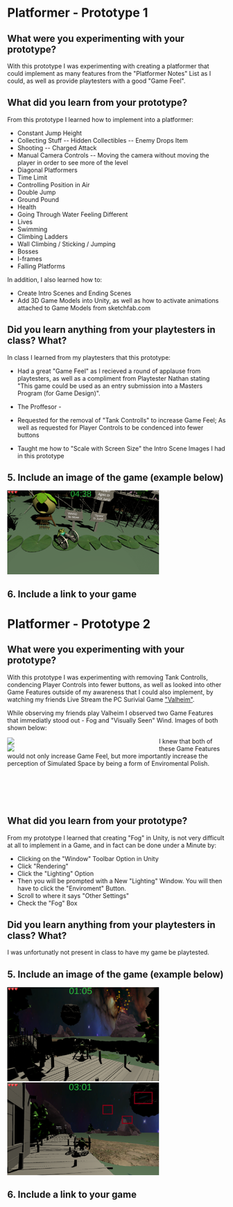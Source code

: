 # Platformer - Prototype 1

## What were you experimenting with your prototype?

With this prototype I was experimenting with creating a platformer that could implement as many features from the "Platformer Notes" List as I could, as well as provide playtesters with a good "Game Feel". 

## What did you learn from your prototype?

From this prototype I learned how to implement into a platformer:

- Constant Jump Height
- Collecting Stuff
  -- Hidden Collectibles
  -- Enemy Drops Item
- Shooting
  -- Charged Attack
- Manual Camera Controls
  -- Moving the camera without moving the player in order to see more of the level
- Diagonal Platformers
- Time Limit
- Controlling Position in Air
- Double Jump
- Ground Pound
- Health
- Going Through Water Feeling Different
- Lives
- Swimming
- Climbing Ladders
- Wall Climbing / Sticking / Jumping
- Bosses
- I-frames
- Falling Platforms

In addition, I also learned how to:
- Create Intro Scenes and Ending Scenes
- Add 3D Game Models into Unity, as well as how to activate animations attached to Game Models from sketchfab.com

## Did you learn anything from your playtesters in class? What?

In class I learned from my playtesters that this prototype:

- Had a great "Game Feel" as I recieved a round of applause from playtesters, as well as a compliment from Playtester Nathan stating "This game could be used as an entry submission into a Masters Program (for Game Design)". 

-  The Proffesor -
  - Requested for the removal of "Tank Controlls" to increase Game Feel; As well as requested for Player Controls to be condenced into fewer buttons
  - Taught me how to "Scale with Screen Size" the Intro Scene Images I had in this prototype


## 5. Include an image of the game (example below)
<img src="./frog1.png" align="lesft" width="350">

## 6. Include a link to your game







# Platformer - Prototype 2

## What were you experimenting with your prototype?

With this prototype I was experimenting with removing Tank Controlls, condencing Player Controls into fewer buttons, as well as looked into other Game Features outside of my awareness that I could also implement, by watching my friends Live Stream the PC Surivial Game ["Valheim"](https://store.steampowered.com/app/892970/Valheim/).

While observing my friends play Valheim I observed two Game Features that immediatly stood out - Fog and "Visually Seen" Wind. Images of both shown below: 

<img src="https://static0.gamerantimages.com/wordpress/wp-content/uploads/2023/04/valheim-longhouse-building.jpg" align="left" width="350">

<img src="https://i.redd.it/go8h3ltr9ei61.png" align="left" width="350">

I knew that both of these Game Features would not only increase Game Feel, but more importantly increase the perception of Simulated Space by being a form of Enviromental Polish.




<br>
<br>
<br>
<br>


## What did you learn from your prototype?

From my prototype I learned that creating "Fog" in Unity, is not very difficult at all to implement in a Game, and in fact can be done under a Minute by:
- Clicking on the "Window" Toolbar Option in Unity
- Click "Rendering"
- Click the "Lighting" Option
- Then you will be prompted with a New "Lighting" Window. You will then have to click the "Enviroment" Button.
- Scroll to where it says "Other Settings"
- Check the "Fog" Box

## Did you learn anything from your playtesters in class? What?

I was unfortunatly not present in class to have my game be playtested. 

## 5. Include an image of the game (example below)
<img src="./final1.png" align="lesft" width="350">
<img src="./final2.png" align="lesft" width="350">

## 6. Include a link to your game



